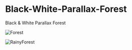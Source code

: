 # Black-White-Parallax-Forest
Black &amp; White Parallax Forest 




![Forest](https://user-images.githubusercontent.com/20840303/156075811-57ccae35-bdc0-4367-a079-74b69aaed331.png)


![RainyForest](https://user-images.githubusercontent.com/20840303/156075891-fef46e45-5181-4afe-bad4-2849286a45d5.png)
